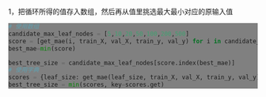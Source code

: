 1，把循环所得的值存入数组，然后再从值里挑选最大最小对应的原输入值

<div style="background-color: gray">


```python
# 使用数组
candidate_max_leaf_nodes = [5,10,20,50,100,200,500]
score = [get_mae(i, train_X, val_X, train_y, val_y) for i in candidate_max_leaf_nodes]
best_mae=min(score)

best_tree_size = candidate_max_leaf_nodes[score.index(best_mae)]
# 使用字典
scores = {leaf_size: get_mae(leaf_size, train_X, val_X, train_y, val_y) for leaf_size in candidate_max_leaf_nodes}
best_tree_size = min(scores, key=scores.get)
```
